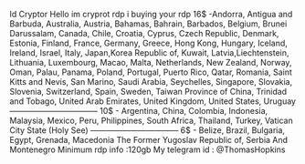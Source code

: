 Id Cryptor
Hello im cryprot rdp i buying your rdp
16$ -Andorra, Antigua and Barbuda, Australia, Austria, Bahamas, Bahrain, Barbados, Belgium, Brunei Darussalam, Canada, Chile, Croatia, Cyprus, Czech Republic, Denmark, Estonia, Finland, France, Germany, Greece, Hong Kong, Hungary, Iceland, Ireland, Israel, Italy, Japan,Korea Republic of, Kuwait, Latvia,Liechtenstein, Lithuania, Luxembourg, Macao, Malta, Netherlands, New Zealand, Norway, Oman, Palau, Panama, Poland, Portugal, Puerto Rico, Qatar, Romania, Saint Kitts and Nevis, San Marino, Saudi Arabia, Seychelles, Singapore, Slovakia, Slovenia, Switzerland, Spain, Sweden, Taiwan Province of China,  Trinidad and Tobago, United Arab Emirates, United Kingdom, United States, Uruguay
———————————
  10$ - Argentina, China, Colombia, Indonesia, Malaysia, Mexico, Peru, Philippines, South Africa, Thailand, Turkey, Vatican City State (Holy See)
———————————
6$ - Belize, Brazil, Bulgaria, Egypt, Grenada, Macedonia The Former Yugoslav Republic of, Serbia And Montenegro
Minimum rdp info :120gb 
My telegram id : @ThomasHopkins 
